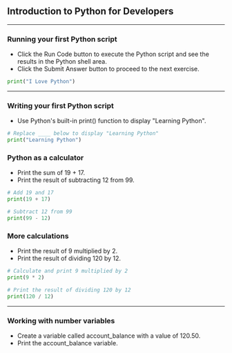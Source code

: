 ## Introduction to Python for Developers
---
### Running your first Python script
* Click the Run Code button to execute the Python script and see the results in the Python shell area.
* Click the Submit Answer button to proceed to the next exercise.
```python
print("I Love Python")
```
---
### Writing your first Python script
* Use Python's built-in print() function to display "Learning Python".
```python
# Replace ____ below to display "Learning Python"
print("Learning Python")
```
### Python as a calculator
* Print the sum of 19 + 17.
* Print the result of subtracting 12 from 99.
```python
# Add 19 and 17
print(19 + 17)

# Subtract 12 from 99
print(99 - 12)
```
### More calculations
* Print the result of 9 multiplied by 2.
* Print the result of dividing 120 by 12.
```python
# Calculate and print 9 multiplied by 2
print(9 * 2)

# Print the result of dividing 120 by 12
print(120 / 12)
```
---
### Working with number variables
* Create a variable called account_balance with a value of 120.50.
* Print the account_balance variable.
```python

```
